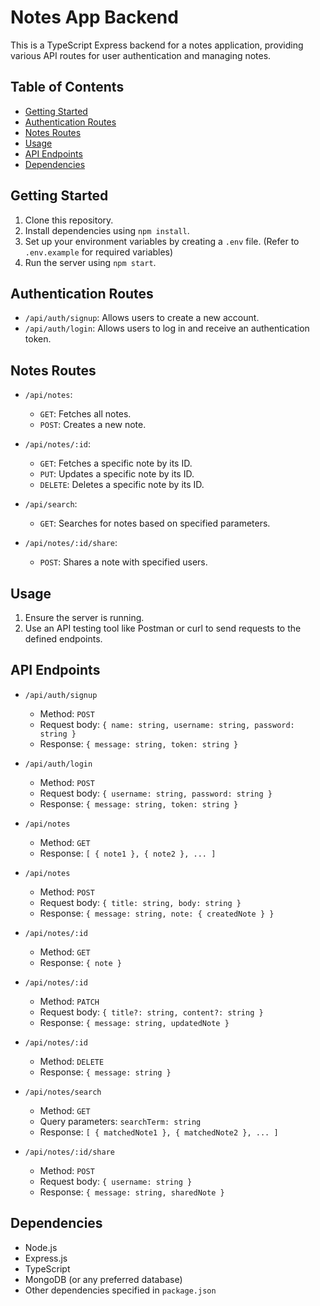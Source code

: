 # Notes App Backend

This is a TypeScript Express backend for a notes application, providing various API routes for user authentication and managing notes.

## Table of Contents

- [Getting Started](#getting-started)
- [Authentication Routes](#authentication-routes)
- [Notes Routes](#notes-routes)
- [Usage](#usage)
- [API Endpoints](#api-endpoints)
- [Dependencies](#dependencies)

## Getting Started

1. Clone this repository.
2. Install dependencies using `npm install`.
3. Set up your environment variables by creating a `.env` file. (Refer to `.env.example` for required variables)
4. Run the server using `npm start`.

## Authentication Routes

- `/api/auth/signup`: Allows users to create a new account.
- `/api/auth/login`: Allows users to log in and receive an authentication token.

## Notes Routes

- `/api/notes`: 
  - `GET`: Fetches all notes.
  - `POST`: Creates a new note.

- `/api/notes/:id`: 
  - `GET`: Fetches a specific note by its ID.
  - `PUT`: Updates a specific note by its ID.
  - `DELETE`: Deletes a specific note by its ID.

- `/api/search`: 
  - `GET`: Searches for notes based on specified parameters.

- `/api/notes/:id/share`: 
  - `POST`: Shares a note with specified users.

## Usage

1. Ensure the server is running.
2. Use an API testing tool like Postman or curl to send requests to the defined endpoints.

## API Endpoints

- `/api/auth/signup`
  - Method: `POST`
  - Request body: `{ name: string, username: string, password: string }`
  - Response: `{ message: string, token: string }`

- `/api/auth/login`
  - Method: `POST`
  - Request body: `{ username: string, password: string }`
  - Response: `{ message: string, token: string }`

- `/api/notes`
  - Method: `GET`
  - Response: `[ { note1 }, { note2 }, ... ]`

- `/api/notes`
  - Method: `POST`
  - Request body: `{ title: string, body: string }`
  - Response: `{ message: string, note: { createdNote } }`

- `/api/notes/:id`
  - Method: `GET`
  - Response: `{ note }`

- `/api/notes/:id`
  - Method: `PATCH`
  - Request body: `{ title?: string, content?: string }`
  - Response: `{ message: string, updatedNote }`

- `/api/notes/:id`
  - Method: `DELETE`
  - Response: `{ message: string }`

- `/api/notes/search`
  - Method: `GET`
  - Query parameters: `searchTerm: string`
  - Response: `[ { matchedNote1 }, { matchedNote2 }, ... ]`

- `/api/notes/:id/share`
  - Method: `POST`
  - Request body: `{ username: string }`
  - Response: `{ message: string, sharedNote }`

## Dependencies

- Node.js
- Express.js
- TypeScript
- MongoDB (or any preferred database)
- Other dependencies specified in `package.json`
